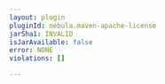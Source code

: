 ```yaml
---
layout: plugin
pluginId: nebula.maven-apache-license
jarSha1: INVALID
isJarAvailable: false
error: NONE
violations: []

---
```

